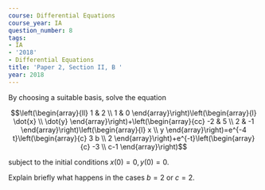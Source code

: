 ```yaml
---
course: Differential Equations
course_year: IA
question_number: 8
tags:
- IA
- '2018'
- Differential Equations
title: 'Paper 2, Section II, B '
year: 2018
---
```




By choosing a suitable basis, solve the equation

$$\left(\begin{array}{ll}
1 & 2 \\
1 & 0
\end{array}\right)\left(\begin{array}{l}
\dot{x} \\
\dot{y}
\end{array}\right)+\left(\begin{array}{cc}
-2 & 5 \\
2 & -1
\end{array}\right)\left(\begin{array}{l}
x \\
y
\end{array}\right)=e^{-4 t}\left(\begin{array}{c}
3 b \\
2
\end{array}\right)+e^{-t}\left(\begin{array}{c}
-3 \\
c-1
\end{array}\right)$$

subject to the initial conditions $x(0)=0, y(0)=0$.

Explain briefly what happens in the cases $b=2$ or $c=2$.
